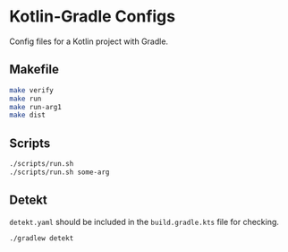 # Kotlin-Gradle Configs

Config files for a Kotlin project with Gradle.

## Makefile

```bash
make verify
make run
make run-arg1
make dist
```

## Scripts

```bash
./scripts/run.sh
./scripts/run.sh some-arg
```

## Detekt

`detekt.yaml` should be included in the `build.gradle.kts` file for checking.

```bash
./gradlew detekt
```
